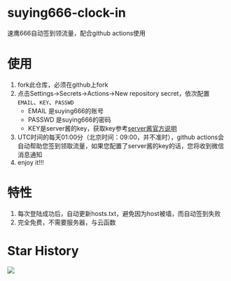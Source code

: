 # suying666-clock-in 

速鹰666自动签到领流量，配合github actions使用

# 使用
1. fork此仓库，必须在github上fork
2. 点击Settings->Secrets->Actions->New repository secret，依次配置`EMAIL`、`KEY`、`PASSWD`
    - EMAIL 是suying666的账号
    - PASSWD 是suying666的密码
    - KEY是server酱的key，获取key参考[server酱官方说明](http://sc.ftqq.com/3.version)
3. UTC时间的每天01:00分（北京时间：09:00，并不准时），github actions会自动帮助您签到领取流量，如果您配置了server酱的key的话，您将收到微信消息通知
4. enjoy it!!!

# 特性

1. 每次登陆成功后，自动更新hosts.txt，避免因为host被墙，而自动签到失败
2. 完全免费，不需要服务器，与云函数

# Star History

![](https://starchart.cc/ZimoLoveShuang/suying666-clock-in.svg?variant=adaptive)
